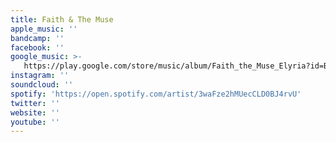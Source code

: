 ```yaml
---
title: Faith & The Muse
apple_music: ''
bandcamp: ''
facebook: ''
google_music: >-
   https://play.google.com/store/music/album/Faith_the_Muse_Elyria?id=Beogwu4qoxwill2xbbwkzznupny
instagram: ''
soundcloud: ''
spotify: 'https://open.spotify.com/artist/3waFze2hMUecCLD0BJ4rvU'
twitter: ''
website: ''
youtube: ''
---
```

